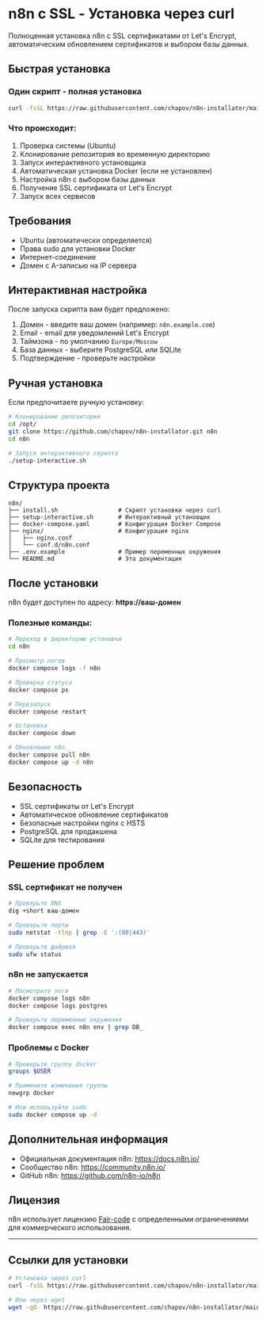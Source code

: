 # n8n с SSL - Установка через curl

Полноценная установка n8n с SSL сертификатами от Let's Encrypt, автоматическим обновлением сертификатов и выбором базы данных.

## Быстрая установка

### Один скрипт - полная установка

```bash
curl -fsSL https://raw.githubusercontent.com/chapov/n8n-installator/main/install.sh | bash
```

### Что происходит:

1. Проверка системы (Ubuntu)
2. Клонирование репозитория во временную директорию
3. Запуск интерактивного установщика
4. Автоматическая установка Docker (если не установлен)
5. Настройка n8n с выбором базы данных
6. Получение SSL сертификата от Let's Encrypt
7. Запуск всех сервисов

## Требования

- Ubuntu (автоматически определяется)
- Права sudo для установки Docker
- Интернет-соединение
- Домен с A-записью на IP сервера

## Интерактивная настройка

После запуска скрипта вам будет предложено:

1. Домен - введите ваш домен (например: `n8n.example.com`)
2. Email - email для уведомлений Let's Encrypt
3. Таймзона - по умолчанию `Europe/Moscow`
4. База данных - выберите PostgreSQL или SQLite
5. Подтверждение - проверьте настройки

## Ручная установка

Если предпочитаете ручную установку:

```bash
# Клонирование репозитория
cd /opt/
git clone https://github.com/chapov/n8n-installator.git n8n
cd n8n

# Запуск интерактивного скрипта
./setup-interactive.sh
```

## Структура проекта

```
n8n/
├── install.sh                 # Скрипт установки через curl
├── setup-interactive.sh       # Интерактивный установщик
├── docker-compose.yaml        # Конфигурация Docker Compose
├── nginx/                     # Конфигурация nginx
│   ├── nginx.conf
│   └── conf.d/n8n.conf
├── .env.example               # Пример переменных окружения
└── README.md                  # Эта документация
```

## После установки

n8n будет доступен по адресу: **https://ваш-домен**

### Полезные команды:

```bash
# Переход в директорию установки
cd n8n

# Просмотр логов
docker compose logs -f n8n

# Проверка статуса
docker compose ps

# Перезапуск
docker compose restart

# Остановка
docker compose down

# Обновление n8n
docker compose pull n8n
docker compose up -d n8n
```

## Безопасность

- SSL сертификаты от Let's Encrypt
- Автоматическое обновление сертификатов
- Безопасные настройки nginx с HSTS
- PostgreSQL для продакшена
- SQLite для тестирования

## Решение проблем

### SSL сертификат не получен

```bash
# Проверьте DNS
dig +short ваш-домен

# Проверьте порты
sudo netstat -tlnp | grep -E ':(80|443)'

# Проверьте файрвол
sudo ufw status
```

### n8n не запускается

```bash
# Посмотрите логи
docker compose logs n8n
docker compose logs postgres

# Проверьте переменные окружения
docker compose exec n8n env | grep DB_
```

### Проблемы с Docker

```bash
# Проверьте группу docker
groups $USER

# Примените изменения группы
newgrp docker

# Или используйте sudo
sudo docker compose up -d
```

## Дополнительная информация

- Официальная документация n8n: https://docs.n8n.io/
- Сообщество n8n: https://community.n8n.io/
- GitHub n8n: https://github.com/n8n-io/n8n

## Лицензия

n8n использует лицензию [Fair-code](https://faircode.io/) с определенными ограничениями для коммерческого использования.

---

## Ссылки для установки

```bash
# Установка через curl
curl -fsSL https://raw.githubusercontent.com/chapov/n8n-installator/main/install.sh | bash

# Или через wget
wget -qO- https://raw.githubusercontent.com/chapov/n8n-installator/main/install.sh | bash
```
